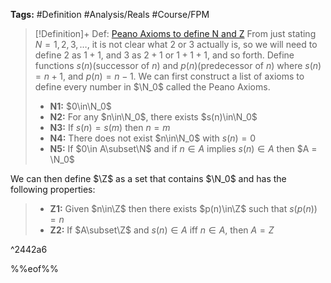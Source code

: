 ---
---

**Tags:** #Definition #Analysis/Reals  #Course/FPM 

 > 
 > \[!Definition\]+ Def: [Peano Axioms to define N and Z](Peano%20Axioms%20to%20define%20N%20and%20Z.md)
 > From just stating $N = {1,2,3,\dots}$, it is not clear what $2$ or $3$ actually is, so we will need to define $2$ as $1 + 1$, and $3$ as $2 + 1$ or $1 + 1+1$, and so forth. Define functions $s(n)$(successor of $n$) and $p(n)$(predecessor of $n$) where $s(n)=n+1$, and $p(n) = n - 1$. We can first construct a list of axioms to define every number in $\N_0$ called the Peano Axioms.
 > 
 > * **N1:** $0\in\N_0$
 > * **N2:** For any $n\in\N_0$, there exists $s(n)\in\N_0$
 > * **N3:** If $s(n) = s(m)$ then $n = m$
 > * **N4:** There does not exist $n\in\N_0$ with $s(n) = 0$
 > * **N5:** If $0\in A\subset\N$ and if $n\in A$ implies $s(n)\in A$ then $A = \N_0$

We can then define $\Z$ as a set that contains $\N_0$ and has the following properties:

 > 
 > * **Z1:** Given $n\in\Z$ then there exists $p(n)\in\Z$ such that $s(p(n))=n$
 > * **Z2:** If $A\subset\Z$ and $s(n)\in A$ iff $n\in A$, then $A = Z$

^2442a6

%%eof%%
